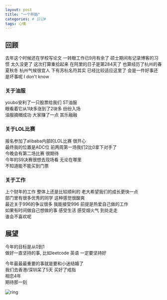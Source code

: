 ```yaml
---
layout: post
title: "一个开始"
categories: # 日记#
tags: 心情
---
```


##  回顾

去年这个时候还在学校写论文  一转眼工作已9月有余了
硕士期间有记录博客的习惯 太久没更了 这次打算重拾起来
在阿里的日子是第284天了 也算经历了杭州的春夏秋冬
杭州气候很宜人 下有苏杭名符其实
已经比较适应这里了 会是一件好事还是坏事呢
I don't know

<!--more-->

### 关于油服   

youbo安利了一只股票给我们 ST油服   
眼看着它从1块多涨到了2块多 纷纷入场   
油服摘帽成功 大家赚了一点 其乐融融   

### 关于LOL比赛   

报名参加了alibaba内部的LOL比赛 很开心   
最终我的位置是ADC位 前两周第一场我们2比0拿下对手了   
今晚会有第二场比赛 很期待   
今年的S9决赛很想去现场看 无论在哪里   
不知道能不能买到门票   

### 关于工作

上个财年的工作 整体上还是比较顺利的 老大希望我们的成长更快一点   
部门里有很多优秀的同学 这种感觉很酸爽   
最近关于996的争议很多 我能接受996 前提是热爱自己做的工作   
如果有时间做自己想做的事 感受生活 感受烟火气  到处走走   
谁会不喜欢呢   

##  展望   

今年的目标是从0到1   
做好一直坚持的事, 比如leetcode 英语 一定要坚持好   


今年最最最重要的事就是要和小迷结婚了   
我们去香港/深圳呆了5天 买好了戒指   
相恋4年   
期待那一刻   

![ring](../../../assets/photo/IMG_20190406_122447.jpg)   

